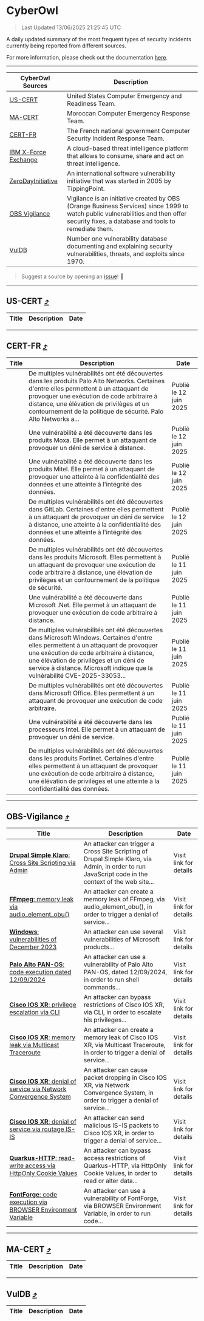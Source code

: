 
 <div id='top'></div>

# CyberOwl

 > Last Updated 13/06/2025 21:25:45 UTC
 
 A daily updated summary of the most frequent types of security incidents currently being reported from different sources.
 
 For more information, please check out the documentation [here](./docs/README.md).
 
 ---
 |CyberOwl Sources|Description|
 |---|---|
 |[US-CERT](#us-cert-arrow_heading_up)|United States Computer Emergency and Readiness Team.|
 |[MA-CERT](#ma-cert-arrow_heading_up)|Moroccan Computer Emergency Response Team.|
 |[CERT-FR](#cert-fr-arrow_heading_up)|The French national government Computer Security Incident Response Team.|
 |[IBM X-Force Exchange](#ibmcloud-arrow_heading_up)|A cloud-based threat intelligence platform that allows to consume, share and act on threat intelligence.|
 |[ZeroDayInitiative](#zerodayinitiative-arrow_heading_up)|An international software vulnerability initiative that was started in 2005 by TippingPoint.|
 |[OBS Vigilance](#obs-vigilance-arrow_heading_up)|Vigilance is an initiative created by OBS (Orange Business Services) since 1999 to watch public vulnerabilities and then offer security fixes, a database and tools to remediate them.|
 |[VulDB](#vuldb-arrow_heading_up)|Number one vulnerability database documenting and explaining security vulnerabilities, threats, and exploits since 1970.|
 
 > Suggest a source by opening an [issue](https://github.com/karimhabush/cyberowl/issues)! :raised_hands:
 ---

## US-CERT [:arrow_heading_up:](#cyberowl)

 |Title|Description|Date|
 |---|---|---|
 
 ---

## CERT-FR [:arrow_heading_up:](#cyberowl)

 |Title|Description|Date|
 |---|---|---|
 |[](https://www.cert.ssi.gouv.fr/avis/CERTFR-2025-AVI-0505/)|De multiples vulnérabilités ont été découvertes dans les produits Palo Alto Networks. Certaines d'entre elles permettent à un attaquant de provoquer une exécution de code arbitraire à distance, une élévation de privilèges et un contournement de la politique de sécurité. Palo Alto Networks a...|Publié le 12 juin 2025|
 |[](https://www.cert.ssi.gouv.fr/avis/CERTFR-2025-AVI-0504/)|Une vulnérabilité a été découverte dans les produits Moxa. Elle permet à un attaquant de provoquer un déni de service à distance.|Publié le 12 juin 2025|
 |[](https://www.cert.ssi.gouv.fr/avis/CERTFR-2025-AVI-0503/)|Une vulnérabilité a été découverte dans les produits Mitel. Elle permet à un attaquant de provoquer une atteinte à la confidentialité des données et une atteinte à l'intégrité des données.|Publié le 12 juin 2025|
 |[](https://www.cert.ssi.gouv.fr/avis/CERTFR-2025-AVI-0502/)|De multiples vulnérabilités ont été découvertes dans GitLab. Certaines d'entre elles permettent à un attaquant de provoquer un déni de service à distance, une atteinte à la confidentialité des données et une atteinte à l'intégrité des données.|Publié le 12 juin 2025|
 |[](https://www.cert.ssi.gouv.fr/avis/CERTFR-2025-AVI-0501/)|De multiples vulnérabilités ont été découvertes dans les produits Microsoft. Elles permettent à un attaquant de provoquer une exécution de code arbitraire à distance, une élévation de privilèges et un contournement de la politique de sécurité.|Publié le 11 juin 2025|
 |[](https://www.cert.ssi.gouv.fr/avis/CERTFR-2025-AVI-0500/)|Une vulnérabilité a été découverte dans Microsoft .Net. Elle permet à un attaquant de provoquer une exécution de code arbitraire à distance.|Publié le 11 juin 2025|
 |[](https://www.cert.ssi.gouv.fr/avis/CERTFR-2025-AVI-0499/)|De multiples vulnérabilités ont été découvertes dans Microsoft Windows. Certaines d'entre elles permettent à un attaquant de provoquer une exécution de code arbitraire à distance, une élévation de privilèges et un déni de service à distance. Microsoft indique que la vulnérabilité CVE-2025-33053...|Publié le 11 juin 2025|
 |[](https://www.cert.ssi.gouv.fr/avis/CERTFR-2025-AVI-0498/)|De multiples vulnérabilités ont été découvertes dans Microsoft Office. Elles permettent à un attaquant de provoquer une exécution de code arbitraire.|Publié le 11 juin 2025|
 |[](https://www.cert.ssi.gouv.fr/avis/CERTFR-2025-AVI-0497/)|Une vulnérabilité a été découverte dans les processeurs Intel. Elle permet à un attaquant de provoquer un déni de service.|Publié le 11 juin 2025|
 |[](https://www.cert.ssi.gouv.fr/avis/CERTFR-2025-AVI-0496/)|De multiples vulnérabilités ont été découvertes dans les produits Fortinet. Certaines d'entre elles permettent à un attaquant de provoquer une exécution de code arbitraire à distance, une élévation de privilèges et une atteinte à la confidentialité des données.|Publié le 11 juin 2025|
 
 ---

## OBS-Vigilance [:arrow_heading_up:](#cyberowl)

 |Title|Description|Date|
 |---|---|---|
 |[<a href="https://vigilance.fr/vulnerability/Drupal-Simple-Klaro-Cross-Site-Scripting-via-Admin-47294" class="noirorange"><b>Drupal Simple Klaro</b>: Cross Site Scripting via Admin</a>](https://vigilance.fr/vulnerability/Drupal-Simple-Klaro-Cross-Site-Scripting-via-Admin-47294)|An attacker can trigger a Cross Site Scripting of Drupal Simple Klaro, via Admin, in order to run JavaScript code in the context of the web site...|Visit link for details|
 |[<a href="https://vigilance.fr/vulnerability/FFmpeg-memory-leak-via-audio-element-obu-47290" class="noirorange"><b>FFmpeg</b>: memory leak via audio_element_obu()</a>](https://vigilance.fr/vulnerability/FFmpeg-memory-leak-via-audio-element-obu-47290)|An attacker can create a memory leak of FFmpeg, via audio_element_obu(), in order to trigger a denial of service...|Visit link for details|
 |[<a href="https://vigilance.fr/vulnerability/Windows-vulnerabilities-of-December-2023-43068" class="noirorange"><b>Windows</b>: vulnerabilities of December 2023</a>](https://vigilance.fr/vulnerability/Windows-vulnerabilities-of-December-2023-43068)|An attacker can use several vulnerabilities of Microsoft products...|Visit link for details|
 |[<a href="https://vigilance.fr/vulnerability/Palo-Alto-PAN-OS-code-execution-dated-12-09-2024-45147" class="noirorange"><b>Palo Alto PAN-OS</b>: code execution dated 12/09/2024</a>](https://vigilance.fr/vulnerability/Palo-Alto-PAN-OS-code-execution-dated-12-09-2024-45147)|An attacker can use a vulnerability of Palo Alto PAN-OS, dated 12/09/2024, in order to run shell commands...|Visit link for details|
 |[<a href="https://vigilance.fr/vulnerability/Cisco-IOS-XR-privilege-escalation-via-CLI-45139" class="noirorange"><b>Cisco IOS XR</b>: privilege escalation via CLI</a>](https://vigilance.fr/vulnerability/Cisco-IOS-XR-privilege-escalation-via-CLI-45139)|An attacker can bypass restrictions of Cisco IOS XR, via CLI, in order to escalate his privileges...|Visit link for details|
 |[<a href="https://vigilance.fr/vulnerability/Cisco-IOS-XR-memory-leak-via-Multicast-Traceroute-45138" class="noirorange"><b>Cisco IOS XR</b>: memory leak via Multicast Traceroute</a>](https://vigilance.fr/vulnerability/Cisco-IOS-XR-memory-leak-via-Multicast-Traceroute-45138)|An attacker can create a memory leak of Cisco IOS XR, via Multicast Traceroute, in order to trigger a denial of service...|Visit link for details|
 |[<a href="https://vigilance.fr/vulnerability/Cisco-IOS-XR-denial-of-service-via-Network-Convergence-System-45135" class="noirorange"><b>Cisco IOS XR</b>: denial of service via Network Convergence System</a>](https://vigilance.fr/vulnerability/Cisco-IOS-XR-denial-of-service-via-Network-Convergence-System-45135)|An attacker can cause packet dropping in Cisco IOS XR, via Network Convergence System, in order to trigger a denial of service...|Visit link for details|
 |[<a href="https://vigilance.fr/vulnerability/Cisco-IOS-XR-denial-of-service-via-routage-IS-IS-45134" class="noirorange"><b>Cisco IOS XR</b>: denial of service via routage IS-IS</a>](https://vigilance.fr/vulnerability/Cisco-IOS-XR-denial-of-service-via-routage-IS-IS-45134)|An attacker can send malicious IS-IS packets to Cisco IOS XR, in order to trigger a denial of service...|Visit link for details|
 |[<a href="https://vigilance.fr/vulnerability/Quarkus-HTTP-read-write-access-via-HttpOnly-Cookie-Values-46862" class="noirorange"><b>Quarkus-HTTP</b>: read-write access via HttpOnly Cookie Values</a>](https://vigilance.fr/vulnerability/Quarkus-HTTP-read-write-access-via-HttpOnly-Cookie-Values-46862)|An attacker can bypass access restrictions of Quarkus-HTTP, via HttpOnly Cookie Values, in order to read or alter data...|Visit link for details|
 |[<a href="https://vigilance.fr/vulnerability/FontForge-code-execution-via-BROWSER-Environment-Variable-46861" class="noirorange"><b>FontForge</b>: code execution via BROWSER Environment Variable</a>](https://vigilance.fr/vulnerability/FontForge-code-execution-via-BROWSER-Environment-Variable-46861)|An attacker can use a vulnerability of FontForge, via BROWSER Environment Variable, in order to run code...|Visit link for details|
 
 ---

## MA-CERT [:arrow_heading_up:](#cyberowl)

 |Title|Description|Date|
 |---|---|---|
 
 ---

## VulDB [:arrow_heading_up:](#cyberowl)

 |Title|Description|Date|
 |---|---|---|
 
